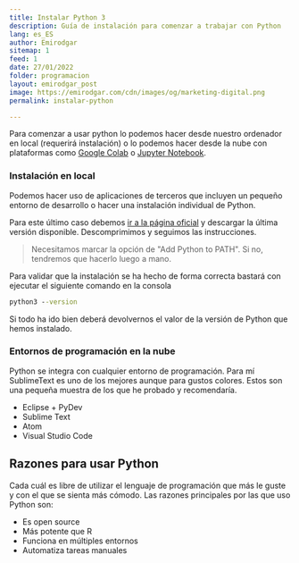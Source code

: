 ```yaml
---
title: Instalar Python 3 
description: Guía de instalación para comenzar a trabajar con Python
lang: es_ES
author: Emirodgar
sitemap: 1
feed: 1
date: 27/01/2022
folder: programacion
layout: emirodgar_post
image: https://emirodgar.com/cdn/images/og/marketing-digital.png
permalink: instalar-python

---
```



Para comenzar a usar python lo podemos hacer desde nuestro ordenador en local (requerirá instalación) o lo podemos hacer desde la nube con plataformas como [Google Colab](https://colab.research.google.com/) o [Jupyter Notebook](https://jupyter.org/try).

### Instalación en local

Podemos hacer uso de aplicaciones de terceros que incluyen un pequeño entorno de desarrollo o hacer una instalación individual de Python.

Para este último caso debemos [ir a la página oficial](https://www.python.org/downloads/) y descargar la última versión disponible. Descomprimimos y seguimos las instrucciones.

> Necesitamos marcar la opción de "Add Python to PATH". Si no, tendremos que hacerlo luego a mano.

Para validar que la instalación se ha hecho de forma correcta bastará con ejecutar el siguiente comando en la consola 

```cmd
python3 --version
```

Si todo ha ido bien deberá devolvernos el valor de la versión de Python que hemos instalado.

### Entornos de programación en la nube

Python se integra con cualquier entorno de programación. Para mí SublimeText es uno de los mejores aunque para gustos colores. Estos son una pequeña muestra de los que he probado y recomendaría.

-   Eclipse + PyDev
-   Sublime Text
-   Atom
-   Visual Studio Code

## Razones para usar Python

Cada cuál es libre de utilizar el lenguaje de programación que más le guste y con el que se sienta más cómodo. Las razones principales por las que uso Python son:

- Es open source
- Más potente que R
- Funciona en múltiples entornos
- Automatiza tareas manuales 
<!--stackedit_data:
eyJoaXN0b3J5IjpbMTA4MTIxNjU2LDQ3MzE3NTg1MCwtMjA4Mz
M3MDkwMl19
-->
